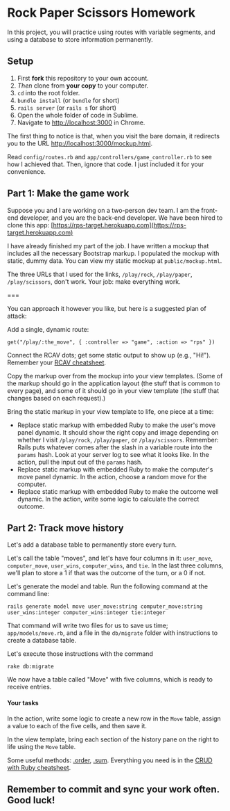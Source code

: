 # Rock Paper Scissors Homework

In this project, you will practice using routes with variable segments, and using a database to store information permanently.

## Setup

 1. First **fork** this repository to your own account.
 1. *Then* clone from **your copy** to your computer.
 1. `cd` into the root folder.
 1. `bundle install` (or `bundle` for short)
 1. `rails server` (or `rails s` for short)
 1. Open the whole folder of code in Sublime.
 1. Navigate to [http://localhost:3000](http://localhost:3000) in Chrome.

The first thing to notice is that, when you visit the bare domain, it redirects you to the URL [http://localhost:3000/mockup.html](http://localhost:3000/mockup.html).

Read `config/routes.rb` and `app/controllers/game_controller.rb` to see how I achieved that. Then, ignore that code. I just included it for your convenience.

## Part 1: Make the game work

Suppose you and I are working on a two-person dev team. I am the front-end developer, and you are the back-end developer. We have been hired to clone this app: [https://rps-target.herokuapp.com](https://rps-target.herokuapp.com)

I have already finished my part of the job. I have written a mockup that includes all the necessary Bootstrap markup. I populated the mockup with static, dummy data. You can view my static mockup at `public/mockup.html`.

The three URLs that I used for the links, `/play/rock`, `/play/paper`, `/play/scissors`, don't work. Your job: make everything work.

===

You can approach it however you like, but here is a suggested plan of attack:

Add a single, dynamic route:

    get("/play/:the_move", { :controller => "game", :action => "rps" })

Connect the RCAV dots; get some static output to show up (e.g., "Hi!"). Remember your [RCAV cheatsheet](https://gist.github.com/rbetina/c200d88adcfe0d4dcd04).

Copy the markup over from the mockup into your view templates. (Some of the markup should go in the application layout (the stuff that is common to every page), and some of it should go in your view template (the stuff that changes based on each request).)

Bring the static markup in your view template to life, one piece at a time:

 - Replace static markup with embedded Ruby to make the user's move panel dynamic. It should show the right copy and image depending on whether I visit `/play/rock`, `/play/paper`, or `/play/scissors`. Remember: Rails puts whatever comes after the slash in a variable route into the `params` hash. Look at your server log to see what it looks like. In the action, pull the input out of the `params` hash.
 - Replace static markup with embedded Ruby to make the computer's move panel dynamic. In the action, choose a random move for the computer.
 - Replace static markup with embedded Ruby to make the outcome well dynamic. In the action, write some logic to calculate the correct outcome.

## Part 2: Track move history

Let's add a database table to permanently store every turn.

Let's call the table "moves", and let's have four columns in it: `user_move`, `computer_move`, `user_wins`, `computer_wins`, and `tie`. In the last three columns, we'll plan to store a 1 if that was the outcome of the turn, or a 0 if not.

Let's generate the model and table. Run the following command at the command line:

    rails generate model move user_move:string computer_move:string user_wins:integer computer_wins:integer tie:integer

That command will write two files for us to save us time; `app/models/move.rb`, and a file in the `db/migrate` folder with instructions to create a database table.

Let's execute those instructions with the command

    rake db:migrate

We now have a table called "Move" with five columns, which is ready to receive entries.

#### Your tasks

In the action, write some logic to create a new row in the `Move` table, assign a value to each of the five cells, and then save it.

In the view template, bring each section of the history pane on the right to life using the `Move` table.

Some useful methods: [.order](http://guides.rubyonrails.org/active_record_querying.html#ordering), [.sum](http://guides.rubyonrails.org/active_record_querying.html#sum). Everything you need is in the [CRUD with Ruby cheatsheet](https://gist.github.com/rbetina/bb6336ead63080be2ff4).

## Remember to commit and sync your work often. Good luck!
